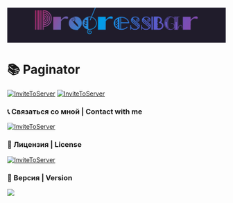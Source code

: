[![Header](https://github.com/Animatea/DiscordProgressbar/blob/main/assets/progressbar.gif)]()

# 📚 Paginator
[![InviteToServer](https://img.shields.io/badge/-RU_Документация-2f3136?style=for-the-badge)](https://github.com/Animatea/DiscordProgressbar/blob/main/README_Ru.md)
[![InviteToServer](https://img.shields.io/badge/-EN_Documentation-2f3136?style=for-the-badge)](https://github.com/Animatea/DiscordProgressbar/blob/main/README_En.md)

### 📞 Связаться со мной | Сontact with me
[![InviteToServer](https://img.shields.io/badge/-my_discord-2f3136?style=for-the-badge&logo=Discord)](https://discord.com/users/337954786190295050)

### 📜 Лицензия | License
[![InviteToServer](https://img.shields.io/badge/-LICENSE-2f3136?style=for-the-badge&logo=GNU)](https://discord.com/users/337954786190295050)

### 🔗 Версия | Version
![](https://img.shields.io/badge/version-0.0.1-red)
